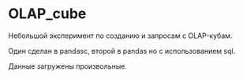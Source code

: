 # OLAP_cube

Небольшой эксперимент по созданию и запросам с OLAP-кубам.

Один сделан в pandasс, второй в pandas но с использованием sql.

Данные загружены произвольные.
